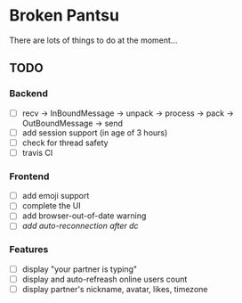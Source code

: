 # Broken Pantsu
There are lots of things to do at the moment...

## TODO
### Backend
* [ ] recv -> InBoundMessage -> unpack -> process -> pack -> OutBoundMessage -> send
* [ ] add session support (in age of 3 hours)
* [ ] check for thread safety
* [ ] travis CI

### Frontend
* [ ] add emoji support
* [ ] complete the UI
* [ ] add browser-out-of-date warning
* [ ] _add auto-reconnection after dc_

### Features
* [ ] display "your partner is typing"
* [ ] display and auto-refreash online users count
* [ ] display partner's nickname, avatar, likes, timezone
